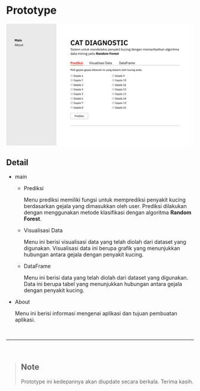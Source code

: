 # **Prototype**

[![Prototype](./image.png)](https://www.figma.com/file/7KjrVSGhPD5iKGSXww90x8/Untitled?node-id=1%3A8&t=zqUp4b5DSqWqWpPB-1)

## **Detail**

- main 
    - Prediksi

        Menu prediksi memiliki fungsi untuk memprediksi penyakit kucing berdasarkan gejala yang dimasukkan oleh user. Prediksi dilakukan dengan menggunakan metode klasifikasi dengan algoritma **Random Forest**. 

    - Visualisasi Data

        Menu ini berisi visualisasi data yang telah diolah dari dataset yang digunakan. Visualisasi data ini berupa grafik yang menunjukkan hubungan antara gejala dengan penyakit kucing.

    - DataFrame

        Menu ini berisi data yang telah diolah dari dataset yang digunakan. Data ini berupa tabel yang menunjukkan hubungan antara gejala dengan penyakit kucing.

- About

    Menu ini berisi informasi mengenai aplikasi dan tujuan pembuatan aplikasi.

<br>

---
<br>

> ## Note
> Prototype ini kedepannya akan diupdate secara berkala. Terima kasih.
